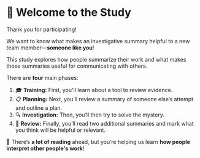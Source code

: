 # 👋 Welcome to the Study

Thank you for participating!

We want to know what makes an investigative summary helpful to a new team member—**someone like you**!

This study explores how people summarize their work and what makes those summaries useful for communicating with others.

There are **four** main phases:

1. 🎓 **Training:** First, you'll learn about a tool to review evidence.
2. 📋 **Planning:** Next, you'll review a summary of someone else’s attempt and outline a plan.
3. 🔍 **Investigation:** Then, you’ll then try to solve the mystery.
4. 📖 **Review:** Finally, you’ll read two additional summaries and mark what you think will be helpful or relevant.

🧠 There’s **a lot of reading** ahead, but you’re helping us learn **how people interpret other people's work**!
